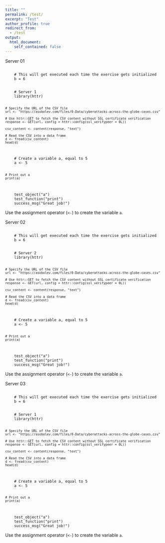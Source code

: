 ```yaml
---
title: ""
permalink: /test/
excerpt: "Test"
author_profile: true
redirect_from: 
  - /test
output:
  html_document:
    self_contained: false
---
```




Server 01
<head>
 <link rel="import" href="start.html">
</head>

<script type="text/javascript" src="//cdn.datacamp.com/dcl-react.js.gz"></script>

<div data-datacamp-exercise data-lang="r">
  <code data-type="pre-exercise-code">
    # This will get executed each time the exercise gets initialized
    b = 6

  </code>
  <code data-type="sample-code">
    # Server 1
    library(httr)

    # Specify the URL of the CSV file
    url <- "https://asobolev.com/files/0-Data/cyberattacks-across-the-globe-cases.csv"

    # Use httr::GET to fetch the CSV content without SSL certificate verification
    response <- GET(url, config = httr::config(ssl_verifypeer = 0L))

    csv_content <- content(response, "text")
  
    # Read the CSV into a data frame
    d <- fread(csv_content)
    head(d)


  </code>
  <code data-type="solution">
    # Create a variable a, equal to 5
    a <- 5

    # Print out a
    print(a)
  </code>
  <code data-type="sct">
    test_object("a")
    test_function("print")
    success_msg("Great job!")
  </code>
  <div data-type="hint">Use the assignment operator (<code><-</code>) to create the variable <code>a</code>.</div>
</div>


Server 02
<head>
 <link rel="import" href="start.html">
</head>

<script type="text/javascript" src="//cdn.datacamp.com/dcl-react.js.gz"></script>

<div data-datacamp-exercise data-lang="r">
  <code data-type="pre-exercise-code">
    # This will get executed each time the exercise gets initialized
    b = 6

  </code>
  <code data-type="sample-code">
    # Server 2
    library(httr)

    # Specify the URL of the CSV file
    url <- "https://asobolev.com/files/0-Data/cyberattacks-across-the-globe-cases.csv"

    # Use httr::GET to fetch the CSV content without SSL certificate verification
    response <- GET(url, config = httr::config(ssl_verifypeer = 0L))

    csv_content <- content(response, "text")
  
    # Read the CSV into a data frame
    d <- fread(csv_content)
    head(d)


  </code>
  <code data-type="solution">
    # Create a variable a, equal to 5
    a <- 5

    # Print out a
    print(a)
  </code>
  <code data-type="sct">
    test_object("a")
    test_function("print")
    success_msg("Great job!")
  </code>
  <div data-type="hint">Use the assignment operator (<code><-</code>) to create the variable <code>a</code>.</div>
</div>

Server 03
<head>
 <link rel="import" href="start.html">
</head>

<script type="text/javascript" src="//cdn.datacamp.com/dcl-react.js.gz"></script>

<div data-datacamp-exercise data-lang="r">
  <code data-type="pre-exercise-code">
    # This will get executed each time the exercise gets initialized
    b = 6

  </code>
  <code data-type="sample-code">
    # Server 1
    library(httr)

    # Specify the URL of the CSV file
    url <- "https://asobolev.com/files/0-Data/cyberattacks-across-the-globe-cases.csv"

    # Use httr::GET to fetch the CSV content without SSL certificate verification
    response <- GET(url, config = httr::config(ssl_verifypeer = 0L))

    csv_content <- content(response, "text")
  
    # Read the CSV into a data frame
    d <- fread(csv_content)
    head(d)


  </code>
  <code data-type="solution">
    # Create a variable a, equal to 5
    a <- 5

    # Print out a
    print(a)
  </code>
  <code data-type="sct">
    test_object("a")
    test_function("print")
    success_msg("Great job!")
  </code>
  <div data-type="hint">Use the assignment operator (<code><-</code>) to create the variable <code>a</code>.</div>
</div>
